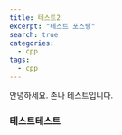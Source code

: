 ```yaml
---
title: 테스트2
excerpt: "테스트 포스팅"
search: true
categories:
  - cpp
tags:
  - cpp
---
```


안녕하세요. 존나 테스트입니다.
<h3> 테스트테스트 </h3>
